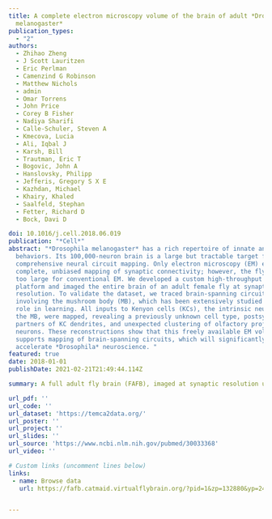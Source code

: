 ```yaml
---
title: A complete electron microscopy volume of the brain of adult *Drosophila
  melanogaster*
publication_types:
  - "2"
authors:
  - Zhihao Zheng
  - J Scott Lauritzen
  - Eric Perlman
  - Camenzind G Robinson
  - Matthew Nichols
  - admin
  - Omar Torrens
  - John Price
  - Corey B Fisher
  - Nadiya Sharifi
  - Calle-Schuler, Steven A
  - Kmecova, Lucia
  - Ali, Iqbal J
  - Karsh, Bill
  - Trautman, Eric T
  - Bogovic, John A
  - Hanslovsky, Philipp
  - Jefferis, Gregory S X E
  - Kazhdan, Michael
  - Khairy, Khaled
  - Saalfeld, Stephan
  - Fetter, Richard D
  - Bock, Davi D

doi: 10.1016/j.cell.2018.06.019
publication: "*Cell*"
abstract: "*Drosophila melanogaster* has a rich repertoire of innate and learned
  behaviors. Its 100,000-neuron brain is a large but tractable target for
  comprehensive neural circuit mapping. Only electron microscopy (EM) enables
  complete, unbiased mapping of synaptic connectivity; however, the fly brain is
  too large for conventional EM. We developed a custom high-throughput EM
  platform and imaged the entire brain of an adult female fly at synaptic
  resolution. To validate the dataset, we traced brain-spanning circuitry
  involving the mushroom body (MB), which has been extensively studied for its
  role in learning. All inputs to Kenyon cells (KCs), the intrinsic neurons of
  the MB, were mapped, revealing a previously unknown cell type, postsynaptic
  partners of KC dendrites, and unexpected clustering of olfactory projection
  neurons. These reconstructions show that this freely available EM volume
  supports mapping of brain-spanning circuits, which will significantly
  accelerate *Drosophila* neuroscience. "
featured: true
date: 2018-01-01
publishDate: 2021-02-21T21:49:44.114Z

summary: A full adult fly brain (FAFB), imaged at synaptic resolution using TEM.  7,062 brain slices (23 million images, 115 TB on disk, over 1.5 years. ~1/5 of which were acquired autonomously using a custom pick and place Autoloader robot.) 

url_pdf: ''
url_code: ''
url_dataset: 'https://temca2data.org/'
url_poster: ''
url_project: ''
url_slides: ''
url_source: 'https://www.ncbi.nlm.nih.gov/pubmed/30033368'
url_video: ''

# Custom links (uncomment lines below)
links:
 - name: Browse data
   url: https://fafb.catmaid.virtualflybrain.org/?pid=1&zp=132880&yp=241444&xp=529482&tool=navigator&sid0=1&s0=8


---
```

